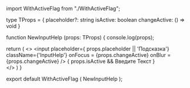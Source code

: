 import WithActiveFlag from "./WithActiveFlag";

type TProps = {
    placeholder?: string
    isActive: boolean
    changeActive: () => void
}

function NewInputHelp (props: TProps) {
    console.log(props);
    
  return (
    <>
    <input
      placeholder={ props.placeholder || 'Подсказка'}
      className={'InputHelp'}
      onFocus = {props.changeActive}
      onBlur = {props.changeActive}
    />
    { props.isActive &&
      <span> Введите Текст </span>
    }      
    </>
  )
}


export default WithActiveFlag (  NewInputHelp );
